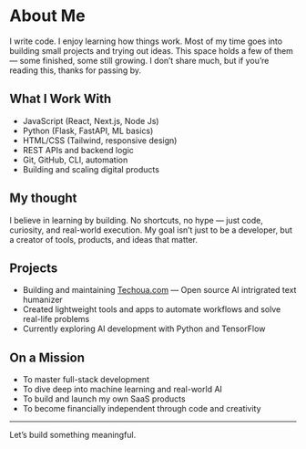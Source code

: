 # About Me

I write code. I enjoy learning how things work.
Most of my time goes into building small projects and trying out ideas. This space holds a few of them — some finished, some still growing.
I don’t share much, but if you’re reading this, thanks for passing by.

## What I Work With

- JavaScript (React, Next.js, Node Js)
- Python (Flask, FastAPI, ML basics)
- HTML/CSS (Tailwind, responsive design)
- REST APIs and backend logic
- Git, GitHub, CLI, automation
- Building and scaling digital products

## My thought

I believe in learning by building. No shortcuts, no hype — just code, curiosity, and real-world execution. My goal isn’t just to be a developer, but a creator of tools, products, and ideas that matter.

## Projects

- Building and maintaining [Techoua.com](https://techoua.com) — Open source AI intrigrated text humanizer 
- Created lightweight tools and apps to automate workflows and solve real-life problems
- Currently exploring AI development with Python and TensorFlow

## On a Mission

- To master full-stack development
- To dive deep into machine learning and real-world AI
- To build and launch my own SaaS products
- To become financially independent through code and creativity

---

Let’s build something meaningful.
